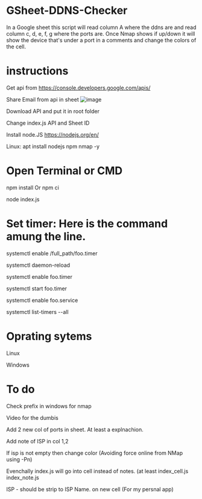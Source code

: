 # GSheet-DDNS-Checker

In a Google sheet this script will read column A where the ddns are and read column c, d, e, f, g where the ports are. 
Once Nmap shows if up/down it will show the device that's under a port in a comments and change the colors of the cell. 


# instructions

Get api from https://console.developers.google.com/apis/

Share Email from api in sheet ![image](https://user-images.githubusercontent.com/29134216/109919567-d7a04980-7c86-11eb-81d4-709109d1b388.png)

Download API and put it in root folder

Change index.js API and Sheet ID




Install node.JS https://nodejs.org/en/

Linux: apt install nodejs npm nmap -y

# Open Terminal or CMD

npm install Or npm ci

node index.js

# Set timer: Here is the command amung the line.

systemctl enable /full_path/foo.timer

systemctl daemon-reload

systemctl enable foo.timer

systemctl start  foo.timer

systemctl enable foo.service

systemctl list-timers --all

# Oprating sytems 

Linux

Windows

# To do

Check prefix in windows for nmap

Video for the dumbis 

Add 2 new col of ports in sheet. At least a explnachion. 

Add note of ISP in col 1,2

If isp is not empty then change color (Avoiding force online from NMap using -Pn)

Evenchally index.js will go into cell instead of notes. (at least index_cell.js index_note.js

ISP - should be strip to ISP Name. on new cell (For my persnal app)



